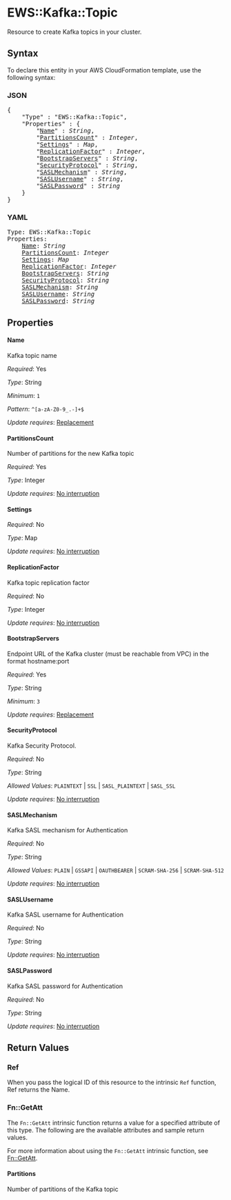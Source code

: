# EWS::Kafka::Topic

Resource to create Kafka topics in your cluster.

## Syntax

To declare this entity in your AWS CloudFormation template, use the following syntax:

### JSON

<pre>
{
    "Type" : "EWS::Kafka::Topic",
    "Properties" : {
        "<a href="#name" title="Name">Name</a>" : <i>String</i>,
        "<a href="#partitionscount" title="PartitionsCount">PartitionsCount</a>" : <i>Integer</i>,
        "<a href="#settings" title="Settings">Settings</a>" : <i>Map</i>,
        "<a href="#replicationfactor" title="ReplicationFactor">ReplicationFactor</a>" : <i>Integer</i>,
        "<a href="#bootstrapservers" title="BootstrapServers">BootstrapServers</a>" : <i>String</i>,
        "<a href="#securityprotocol" title="SecurityProtocol">SecurityProtocol</a>" : <i>String</i>,
        "<a href="#saslmechanism" title="SASLMechanism">SASLMechanism</a>" : <i>String</i>,
        "<a href="#saslusername" title="SASLUsername">SASLUsername</a>" : <i>String</i>,
        "<a href="#saslpassword" title="SASLPassword">SASLPassword</a>" : <i>String</i>
    }
}
</pre>

### YAML

<pre>
Type: EWS::Kafka::Topic
Properties:
    <a href="#name" title="Name">Name</a>: <i>String</i>
    <a href="#partitionscount" title="PartitionsCount">PartitionsCount</a>: <i>Integer</i>
    <a href="#settings" title="Settings">Settings</a>: <i>Map</i>
    <a href="#replicationfactor" title="ReplicationFactor">ReplicationFactor</a>: <i>Integer</i>
    <a href="#bootstrapservers" title="BootstrapServers">BootstrapServers</a>: <i>String</i>
    <a href="#securityprotocol" title="SecurityProtocol">SecurityProtocol</a>: <i>String</i>
    <a href="#saslmechanism" title="SASLMechanism">SASLMechanism</a>: <i>String</i>
    <a href="#saslusername" title="SASLUsername">SASLUsername</a>: <i>String</i>
    <a href="#saslpassword" title="SASLPassword">SASLPassword</a>: <i>String</i>
</pre>

## Properties

#### Name

Kafka topic name

_Required_: Yes

_Type_: String

_Minimum_: <code>1</code>

_Pattern_: <code>^[a-zA-Z0-9_.-]+$</code>

_Update requires_: [Replacement](https://docs.aws.amazon.com/AWSCloudFormation/latest/UserGuide/using-cfn-updating-stacks-update-behaviors.html#update-replacement)

#### PartitionsCount

Number of partitions for the new Kafka topic

_Required_: Yes

_Type_: Integer

_Update requires_: [No interruption](https://docs.aws.amazon.com/AWSCloudFormation/latest/UserGuide/using-cfn-updating-stacks-update-behaviors.html#update-no-interrupt)

#### Settings

_Required_: No

_Type_: Map

_Update requires_: [No interruption](https://docs.aws.amazon.com/AWSCloudFormation/latest/UserGuide/using-cfn-updating-stacks-update-behaviors.html#update-no-interrupt)

#### ReplicationFactor

Kafka topic replication factor

_Required_: No

_Type_: Integer

_Update requires_: [No interruption](https://docs.aws.amazon.com/AWSCloudFormation/latest/UserGuide/using-cfn-updating-stacks-update-behaviors.html#update-no-interrupt)

#### BootstrapServers

Endpoint URL of the Kafka cluster (must be reachable from VPC) in the format hostname:port

_Required_: Yes

_Type_: String

_Minimum_: <code>3</code>

_Update requires_: [Replacement](https://docs.aws.amazon.com/AWSCloudFormation/latest/UserGuide/using-cfn-updating-stacks-update-behaviors.html#update-replacement)

#### SecurityProtocol

Kafka Security Protocol.

_Required_: No

_Type_: String

_Allowed Values_: <code>PLAINTEXT</code> | <code>SSL</code> | <code>SASL_PLAINTEXT</code> | <code>SASL_SSL</code>

_Update requires_: [No interruption](https://docs.aws.amazon.com/AWSCloudFormation/latest/UserGuide/using-cfn-updating-stacks-update-behaviors.html#update-no-interrupt)

#### SASLMechanism

Kafka SASL mechanism for Authentication

_Required_: No

_Type_: String

_Allowed Values_: <code>PLAIN</code> | <code>GSSAPI</code> | <code>OAUTHBEARER</code> | <code>SCRAM-SHA-256</code> | <code>SCRAM-SHA-512</code>

_Update requires_: [No interruption](https://docs.aws.amazon.com/AWSCloudFormation/latest/UserGuide/using-cfn-updating-stacks-update-behaviors.html#update-no-interrupt)

#### SASLUsername

Kafka SASL username for Authentication

_Required_: No

_Type_: String

_Update requires_: [No interruption](https://docs.aws.amazon.com/AWSCloudFormation/latest/UserGuide/using-cfn-updating-stacks-update-behaviors.html#update-no-interrupt)

#### SASLPassword

Kafka SASL password for Authentication

_Required_: No

_Type_: String

_Update requires_: [No interruption](https://docs.aws.amazon.com/AWSCloudFormation/latest/UserGuide/using-cfn-updating-stacks-update-behaviors.html#update-no-interrupt)

## Return Values

### Ref

When you pass the logical ID of this resource to the intrinsic `Ref` function, Ref returns the Name.

### Fn::GetAtt

The `Fn::GetAtt` intrinsic function returns a value for a specified attribute of this type. The following are the available attributes and sample return values.

For more information about using the `Fn::GetAtt` intrinsic function, see [Fn::GetAtt](https://docs.aws.amazon.com/AWSCloudFormation/latest/UserGuide/intrinsic-function-reference-getatt.html).

#### Partitions

Number of partitions of the Kafka topic

